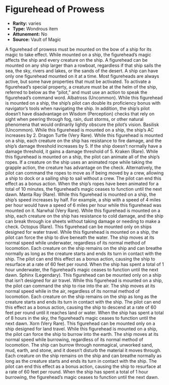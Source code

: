 
# Figurehead of Prowess

* **Rarity:** varies
* **Type:** Wondrous item
* **Attunement:** No
* **Source:** Vault of Magic


A figurehead of prowess must be mounted on the bow of a ship for its magic to take effect. While mounted on a ship, the figurehead’s magic affects the ship and every creature on the ship. A figurehead can be mounted on any ship larger than a rowboat, regardless if that ship sails the sea, the sky, rivers and lakes, or the sands of the desert. A ship can have only one figurehead mounted on it at a time. Most figureheads are always active, but some have properties that must be activated. To activate a figurehead’s special property, a creature must be at the helm of the ship, referred to below as the “pilot,” and must use an action to speak the figurehead’s command word. 
Albatross (Uncommon). While this figurehead is mounted on a ship, the ship’s pilot can double its proficiency bonus with navigator’s tools when navigating the ship. In addition, the ship’s pilot doesn’t have disadvantage on Wisdom (Perception) checks that rely on sight when peering through fog, rain, dust storms, or other natural phenomena that would ordinarily lightly obscure the pilot’s vision. 
Basilisk (Uncommon). While this figurehead is mounted on a ship, the ship’s AC increases by 2. 
Dragon Turtle (Very Rare). While this figurehead is mounted on a ship, each creature on the ship has resistance to fire damage, and the ship’s damage threshold increases by 5. If the ship doesn’t normally have a damage threshold, it gains a damage threshold of 5. 
Kraken (Rare). While this figurehead is mounted on a ship, the pilot can animate all of the ship’s ropes. If a creature on the ship uses an animated rope while taking the grapple action, the creature has advantage on the check. Alternatively, the pilot can command the ropes to move as if being moved by a crew, allowing a ship to dock or a sailing ship to sail without a crew. The pilot can end this effect as a bonus action. When the ship’s ropes have been animated for a total of 10 minutes, the figurehead’s magic ceases to function until the next dawn. 
Manta Ray (Rare). While this figurehead is mounted on a ship, the ship’s speed increases by half. For example, a ship with a speed of 4 miles per hour would have a speed of 6 miles per hour while this figurehead was mounted on it. 
Narwhal (Very Rare). While this figurehead is mounted on a ship, each creature on the ship has resistance to cold damage, and the ship can break through ice sheets without taking damage or needing to make a check. 
Octopus (Rare). This figurehead can be mounted only on ships designed for water travel. While this figurehead is mounted on a ship, the pilot can force the ship to dive beneath the water. The ship moves at its normal speed while underwater, regardless of its normal method of locomotion. Each creature on the ship remains on the ship and can breathe normally as long as the creature starts and ends its turn in contact with the ship. The pilot can end this effect as a bonus action, causing the ship to resurface at a rate of 60 feet per round. When the ship has spent a total of 1 hour underwater, the figurehead’s magic ceases to function until the next dawn. 
Sphinx (Legendary). This figurehead can be mounted only on a ship that isn’t designed for air travel. While this figurehead is mounted on a ship, the pilot can command the ship to rise into the air. The ship moves at its normal speed while in the air, regardless of its normal method of locomotion. Each creature on the ship remains on the ship as long as the creature starts and ends its turn in contact with the ship. The pilot can end this effect as a bonus action, causing the ship to descend at a rate of 60 feet per round until it reaches land or water. When the ship has spent a total of 8 hours in the sky, the figurehead’s magic ceases to function until the next dawn. 
Xorn (Very Rare). This figurehead can be mounted only on a ship designed for land travel. While this figurehead is mounted on a ship, the pilot can force the ship to burrow into the earth. The ship moves at its normal speed while burrowing, regardless of its normal method of locomotion. The ship can burrow through nonmagical, unworked sand, mud, earth, and stone, and it doesn’t disturb the material it moves through. Each creature on the ship remains on the ship and can breathe normally as long as the creature starts and ends its turn in contact with the ship. The pilot can end this effect as a bonus action, causing the ship to resurface at a rate of 60 feet per round. When the ship has spent a total of 1 hour burrowing, the figurehead’s magic ceases to function until the next dawn.
